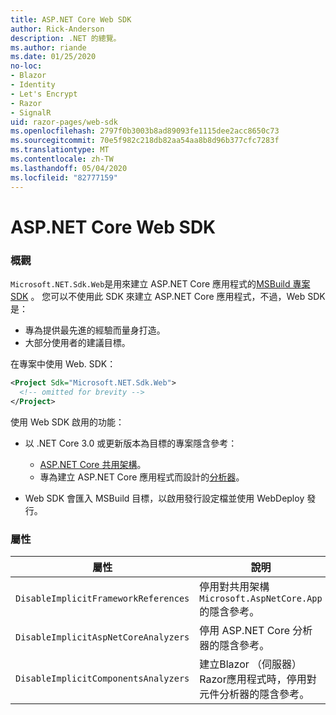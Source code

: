 ```yaml
---
title: ASP.NET Core Web SDK
author: Rick-Anderson
description: .NET 的總覽。
ms.author: riande
ms.date: 01/25/2020
no-loc:
- Blazor
- Identity
- Let's Encrypt
- Razor
- SignalR
uid: razor-pages/web-sdk
ms.openlocfilehash: 2797f0b3003b8ad89093fe1115dee2acc8650c73
ms.sourcegitcommit: 70e5f982c218db82aa54aa8b8d96b377cfc7283f
ms.translationtype: MT
ms.contentlocale: zh-TW
ms.lasthandoff: 05/04/2020
ms.locfileid: "82777159"
---
```

# <a name="aspnet-core-web-sdk"></a>ASP.NET Core Web SDK

### <a name="overview"></a>概觀

`Microsoft.NET.Sdk.Web`是用來建立 ASP.NET Core 應用程式的[MSBuild 專案 SDK](https://docs.microsoft.com/visualstudio/msbuild/how-to-use-project-sdk) 。 您可以不使用此 SDK 來建立 ASP.NET Core 應用程式，不過，Web SDK 是：

* 專為提供最先進的經驗而量身打造。
* 大部分使用者的建議目標。

在專案中使用 Web. SDK：

  ```xml
  <Project Sdk="Microsoft.NET.Sdk.Web">
    <!-- omitted for brevity -->
  </Project>
  ```

使用 Web SDK 啟用的功能：

* 以 .NET Core 3.0 或更新版本為目標的專案隱含參考：

  * [ASP.NET Core 共用架構](xref:fundamentals/metapackage-app)。
  * 專為建立 ASP.NET Core 應用程式而設計的[分析器](/visualstudio/extensibility/getting-started-with-roslyn-analyzers)。
* Web SDK 會匯入 MSBuild 目標，以啟用發行設定檔並使用 WebDeploy 發行。

### <a name="properties"></a>屬性

| 屬性 | 說明 |
| -------- | ----------- |
| `DisableImplicitFrameworkReferences` | 停用對共用架構`Microsoft.AspNetCore.App`的隱含參考。 |
| `DisableImplicitAspNetCoreAnalyzers` | 停用 ASP.NET Core 分析器的隱含參考。 |
| `DisableImplicitComponentsAnalyzers` | 建立Blazor （伺服器） Razor應用程式時，停用對元件分析器的隱含參考。 |
